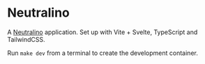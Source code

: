 # Neutralino

A [Neutralino](https://neutralino.js.org/docs/) application. Set up with Vite + Svelte, TypeScript and TailwindCSS.

Run `make dev` from a terminal to create the development container.
